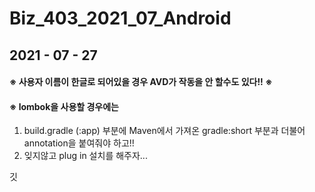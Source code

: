 # Biz_403_2021_07_Android

## 2021 - 07 - 27


#### ※ 사용자 이름이 한글로 되어있을 경우 AVD가 작동을 안 할수도 있다!! ※  
#### ※ lombok을 사용할 경우에는  
1. build.gradle (:app) 부분에 Maven에서 가져온 gradle:short 부분과 더불어 annotation을 붙여줘야 하고!!  
2. 잊지않고 plug in 설치를 해주자... 

깃
